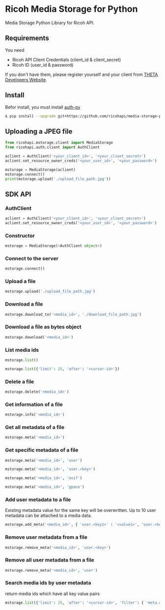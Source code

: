 # Ricoh Media Storage for Python

Media Storage Python Library for Ricoh API.

## Requirements
You need

- Ricoh API Client Credentials (client_id & client_secret)
- Ricoh ID (user_id & password)

If you don't have them, please register yourself and your client from [THETA Developers Website](http://contest.theta360.com/).

## Install
Befor install, you must install [auth-py](https://github.com/ricohapi/auth-py)

```sh
$ pip install --upgrade git+https://github.com/ricohapi/media-storage-py.git
```

## Uploading a JPEG file
```python
from ricohapi.mstorage.client import MediaStorage
from ricohapi.auth.client import AuthClient

aclient = AuthClient('<your_client_id>', '<your_client_secret>')
aclient.set_resource_owner_creds('<your_user_id>', '<your_password>')

mstorage = MediaStorage(aclient)
mstorage.connect()
print(mstorage.upload('./upload_file_path.jpg'))
```

## SDK API
### AuthClient
```python
aclient = AuthClient('<your_client_id>', '<your_client_secret>')
aclient.set_resource_owner_creds('<your_user_id>', '<your_password>')
```

### Constructor
```python
mstorage = MediaStorage(<AuthClient object>)
```

### Connect to the server
```python
mstorage.connect()
```

### Upload a file
```python
mstorage.upload('./upload_file_path.jpg')
```

### Download a file
```python
mstorage.download_to('<media_id>', './download_file_path.jpg')
```

### Download a file as bytes object
```python
mstorage.download('<media_id>')
```


### List media ids
```python
mstorage.list()

mstorage.list({'limit': 25, 'after': '<cursor-id>'})
```

### Delete a file
```python
mstorage.delete('<media_id>')
```

### Get information of a file
```python
mstorage.info('<media_id>')
```

### Get all metadata of a file
```python
mstorage.meta('<media_id>')
```

### Get specific metadata of a file
```python
mstorage.meta('<media_id>', 'user')

mstorage.meta('<media_id>', 'user.<key>')

mstorage.meta('<media_id>', 'exif')

mstorage.meta('<media_id>', 'gpano')
```

### Add user metadata to a file
Existing metadata value for the same key will be overwritten.
Up to 10 user metadata can be attached to a media data.

```python
mstorage.add_meta('<media_id>', { 'user.<key1>' : '<value1>', 'user.<key2>' : '<value2>', ...})
```


### Remove user metadata from a file
```python
mstorage.remove_meta('<media_id>', 'user.<key>')
```

### Remove all user metadata from a file
```python
mstorage.remove_meta('<media_id>', 'user')
```

### Search media ids by user metadata
return media ids which have all key value pairs

```python
mstorage.list({'limit': 25, 'after': '<cursor-id>', 'filter': { 'meta.user.<key1>' : '<value1>', 'meta.user.<key2>' : '<value2>', ...}})
```
